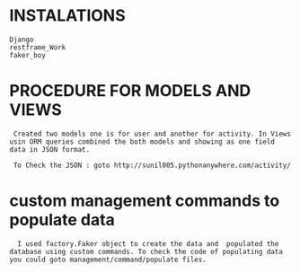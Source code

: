 # INSTALATIONS
 
    Django
    restframe_Work
    faker_boy
    
# PROCEDURE FOR MODELS AND VIEWS

     Created two models one is for user and another for activity. In Views usin ORM queries combined the both models and showing as one field data in JSON format.
     
     To Check the JSON : goto http://sunil005.pythonanywhere.com/activity/
     
     
# custom management commands to populate data

      I used factory.Faker object to create the data and  populated the database using custom commands. To check the code of populating data you could goto management/command/populate files.
